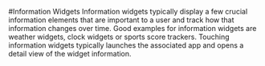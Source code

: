 #Information Widgets
Information widgets typically display a few crucial information elements that are important to a user and track how that information changes over time. 
Good examples for information widgets are weather widgets, clock widgets or sports score trackers. 
Touching information widgets typically launches the associated app and opens a detail view of the widget information.